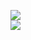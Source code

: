 [![](https://img.shields.io/badge/Made%20With-Github%20Spray-lightgrey.svg?style=for-the-badge&logo=github)](https://github.com/Annihil/github-spray#11789)  
[![](https://i.imgur.com/2DrTn0Z.gif)](https://github.com/Annihil/github-spray)